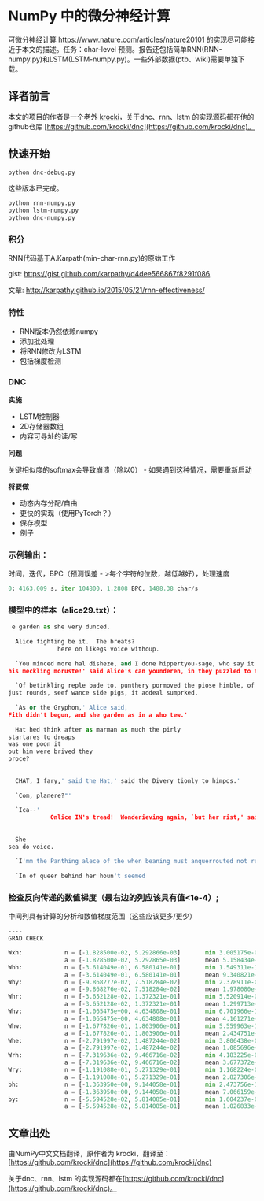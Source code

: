 # NumPy 中的微分神经计算

可微分神经计算 https://www.nature.com/articles/nature20101 的实现尽可能接近于本文的描述。任务：char-level 预测。报告还包括简单RNN(RNN-numpy.py)和LSTM(LSTM-numpy.py)。一些外部数据(ptb、wiki)需要单独下载。

## 译者前言

本文的项目的作者是一个老外 [krocki](https://github.com/krocki)，关于dnc、rnn、lstm 的实现源码都在他的github仓库 [https://github.com/krocki/dnc](https://github.com/krocki/dnc)。

## 快速开始

```python
python dnc-debug.py
```

这些版本已完成。

```python
python rnn-numpy.py
python lstm-numpy.py
python dnc-numpy.py
```

### 积分

RNN代码基于A.Karpath(min-char-rnn.py)的原始工作

gist: https://gist.github.com/karpathy/d4dee566867f8291f086

文章: http://karpathy.github.io/2015/05/21/rnn-effectiveness/

### 特性

- RNN版本仍然依赖numpy
- 添加批处理
- 将RNN修改为LSTM
- 包括梯度检测

### DNC 

**实施**

- LSTM控制器
- 2D存储器数组
- 内容可寻址的读/写

**问题**

关键相似度的softmax会导致崩溃（除以0） - 如果遇到这种情况，需要重新启动

**将要做**

- 动态内存分配/自由
- 更快的实现（使用PyTorch？）
- 保存模型
- 例子

### 示例输出：

时间，迭代，BPC（预测误差 - >每个字符的位数，越低越好），处理速度

```python
0: 4163.009 s, iter 104800, 1.2808 BPC, 1488.38 char/s
```

### 模型中的样本（alice29.txt）：


```python
 e garden as she very dunced.
                  
  Alice fighting be it.  The breats?
              here on likegs voice withoup.
                                                                               
  `You minced more hal disheze, and I done hippertyou-sage, who say it's a look down whales that
his meckling moruste!' said Alice's can younderen, in they puzzled to them!'
     
  `Of betinkling reple bade to, punthery pormoved the piose himble, of to he see foudhed
just rounds, seef wance side pigs, it addeal sumprked.
                                                                                    
  `As or the Gryphon,' Alice said,
Fith didn't begun, and she garden as in a who tew.'
    
  Hat hed think after as marman as much the pirly
startares to dreaps
was one poon it                                                                           
out him were brived they                                                        
proce?                                                                                    
                                                                                 
                                                                                          
  CHAT, I fary,' said the Hat,' said the Divery tionly to himpos.'               
                                                                                          
  `Com, planere?"'                                                               
                                                                                          
  `Ica--'                                                                        
            Onlice IN's tread!  Wonderieving again, `but her rist,' said Alice.           
                                                                                 
                                                                                          
  She                                                                            
sea do voice.                                                                             
                                                                                 
  `I'mm the Panthing alece of the when beaning must anquerrouted not reclow, sobs to      
                                                                                 
  `In of queer behind her houn't seemed                                                   
```

### 检查反向传递的数值梯度（最右边的列应该具有值<1e-4）;

中间列具有计算的分析和数值梯度范围（这些应该更多/更少）

```python
----
GRAD CHECK

Wxh:            n = [-1.828500e-02, 5.292866e-03]       min 3.005175e-09, max 3.505012e-07
                a = [-1.828500e-02, 5.292865e-03]       mean 5.158434e-08 # 10/4
Whh:            n = [-3.614049e-01, 6.580141e-01]       min 1.549311e-10, max 4.349188e-08
                a = [-3.614049e-01, 6.580141e-01]       mean 9.340821e-09 # 10/10
Why:            n = [-9.868277e-02, 7.518284e-02]       min 2.378911e-09, max 1.901067e-05
                a = [-9.868276e-02, 7.518284e-02]       mean 1.978080e-06 # 10/10
Whr:            n = [-3.652128e-02, 1.372321e-01]       min 5.520914e-09, max 6.750276e-07
                a = [-3.652128e-02, 1.372321e-01]       mean 1.299713e-07 # 10/10
Whv:            n = [-1.065475e+00, 4.634808e-01]       min 6.701966e-11, max 1.462031e-08
                a = [-1.065475e+00, 4.634808e-01]       mean 4.161271e-09 # 10/10
Whw:            n = [-1.677826e-01, 1.803906e-01]       min 5.559963e-10, max 1.096433e-07
                a = [-1.677826e-01, 1.803906e-01]       mean 2.434751e-08 # 10/10
Whe:            n = [-2.791997e-02, 1.487244e-02]       min 3.806438e-08, max 8.633199e-06
                a = [-2.791997e-02, 1.487244e-02]       mean 1.085696e-06 # 10/10
Wrh:            n = [-7.319636e-02, 9.466716e-02]       min 4.183225e-09, max 1.369062e-07
                a = [-7.319636e-02, 9.466716e-02]       mean 3.677372e-08 # 10/10
Wry:            n = [-1.191088e-01, 5.271329e-01]       min 1.168224e-09, max 1.568242e-04
                a = [-1.191088e-01, 5.271329e-01]       mean 2.827306e-05 # 10/10
bh:             n = [-1.363950e+00, 9.144058e-01]       min 2.473756e-10, max 5.217119e-08
                a = [-1.363950e+00, 9.144058e-01]       mean 7.066159e-09 # 10/10
by:             n = [-5.594528e-02, 5.814085e-01]       min 1.604237e-09, max 1.017124e-05
                a = [-5.594528e-02, 5.814085e-01]       mean 1.026833e-06 # 10/10
```


## 文章出处

由NumPy中文文档翻译，原作者为 krocki，翻译至：[https://github.com/krocki/dnc](https://github.com/krocki/dnc)

关于dnc、rnn、lstm 的实现源码都在[https://github.com/krocki/dnc](https://github.com/krocki/dnc)。